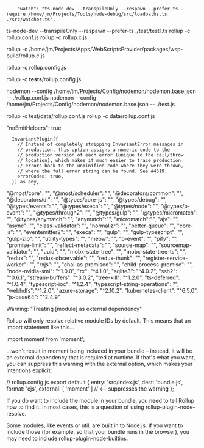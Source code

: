		"watch": "ts-node-dev --transpileOnly --respawn --prefer-ts --require /home/jm/Projects/Tools/node-debug/src/loadpaths.ts  ./src/watcher.ts",

ts-node-dev --transpileOnly --respawn --prefer-ts ./test/test1.ts
rollup -c rollup.conf.js
rollup -c rollup.c.js

rollup -c /home/jm/Projects/Apps/WebScriptsProvider/packages/wsp-build/rollup.c.js

rollup -c rollup.config.js

rollup -c __tests__/rollup.config.js



nodemon --config /home/jm/Projects/Config/nodemon/nodemon.base.json -- ./rollup.conf.js
nodemon --config /home/jm/Projects/Config/nodemon/nodemon.base.json -- ./test.js

rollup -c test/data/rollup.conf.js
rollup -c data/rollup.conf.js

"noEmitHelpers": true

      
      
      
      InvariantPlugin({
        // Instead of completely stripping InvariantError messages in
        // production, this option assigns a numeric code to the
        // production version of each error (unique to the call/throw
        // location), which makes it much easier to trace production
        // errors back to the unminified code where they were thrown,
        // where the full error string can be found. See #4519.
        errorCodes: true,
      }) as any,



"@most/core": "",
  "@most/scheduler": "",
  "@decorators/common": "",
  "@decorators/di": "",
  "@types/core-js": "",
  "@types/debug": "",
  "@types/events": "",
  "@types/execa": "",
  "@types/node": "",
  "@types/p-event": "",
  "@types/through2": "",
  "@types/gulp": "",
  "@types/micromatch": "",
  "@types/anymatch": "",
  "anymatch":"",
  "micromatch":"",
  "ajv": "",
  "async": "",
  "class-validator": "",
  "normalizr": "",
  "better-queue": "",
  "core-js": "",
  "eventemitter2": "",
  "execa": "",
  "gulp": "",
  "gulp-typescript": "",
  "gulp-zip": "",
  "utility-types": "",
  "meow": "",
  "p-event": "",
  "pify": "",
  "promise-limit": "",
  "reflect-metadata": "",
  "source-map": "",
  "sourcemap-validator": "",
  "uuid": "",
  "mobx-state-tree": "",
  "mobx-state-tree-ts": "",
  "redux": "",
  "redux-observable": "",
  "redux-thunk": "",
  "register-service-worker": "",
  "rxjs": "",
  "chai-as-promised": "",
  "child-process-promise": "",
  "node-nvidia-smi": "^1.0.0",
  "rx": "^4.1.0",
  "sqlite3": "^4.0.2",
  "ssh2": "^0.6.1",
  "stream-buffers": "^3.0.2",
  "tree-kill": "^1.2.0",
  "ts-deferred": "^1.0.4",
  "typescript-ioc": "^1.2.4",
  "typescript-string-operations": "",
  "webhdfs":"^1.2.0",
  "azure-storage": "^2.10.2",
  "kubernetes-client": "^6.5.0",
  "js-base64": "^2.4.9"



  Warning: "Treating [module] as external dependency"

Rollup will only resolve relative module IDs by default. This means that an import statement like this...

import moment from 'moment';

...won't result in moment being included in your bundle – instead, it will be an external dependency that is required at runtime. If that's what you want, you can suppress this warning with the external option, which makes your intentions explicit:

// rollup.config.js
export default {
entry: 'src/index.js',
dest: 'bundle.js',
format: 'cjs',
external: [ 'moment' ] // <-- suppresses the warning
};

If you do want to include the module in your bundle, you need to tell Rollup how to find it. In most cases, this is a question of using rollup-plugin-node-resolve.

Some modules, like events or util, are built in to Node.js. If you want to include those (for example, so that your bundle runs in the browser), you may need to include rollup-plugin-node-builtins.